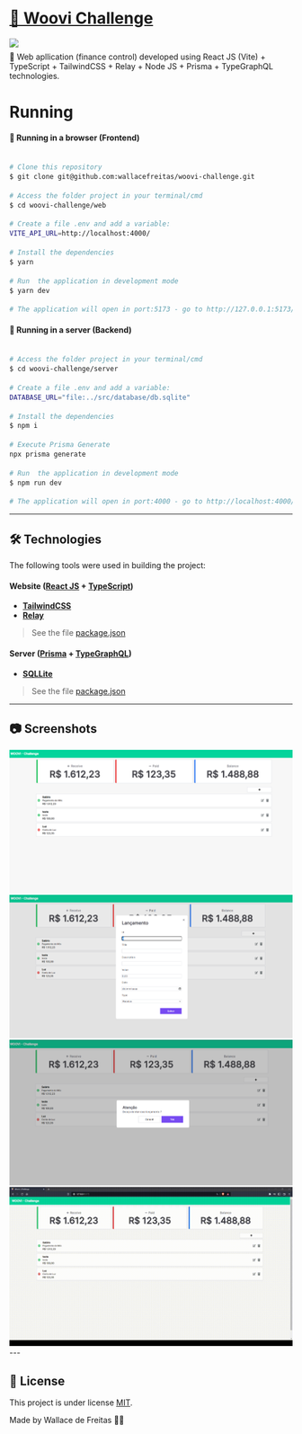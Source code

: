 <h1 align="left">
    <a href="https://pt-br.reactjs.org/">🔗 Woovi Challenge</a> 
</h1>

<img src="https://img.shields.io/badge/license-MIT-green">

<p align="left" style="margin-top:5px">🚀 Web apllication (finance control) developed using React JS (Vite) + TypeScript + TailwindCSS + Relay + Node JS + Prisma + TypeGraphQL technologies.</p> 


Running
=================

#### 🧭 Running in a browser (Frontend)

```bash

# Clone this repository
$ git clone git@github.com:wallacefreitas/woovi-challenge.git

# Access the folder project in your terminal/cmd
$ cd woovi-challenge/web

# Create a file .env and add a variable:
VITE_API_URL=http://localhost:4000/

# Install the dependencies
$ yarn

# Run  the application in development mode
$ yarn dev

# The application will open in port:5173 - go to http://127.0.0.1:5173/

```

#### 🧭 Running in a server (Backend)

```bash

# Access the folder project in your terminal/cmd
$ cd woovi-challenge/server

# Create a file .env and add a variable:
DATABASE_URL="file:../src/database/db.sqlite"

# Install the dependencies
$ npm i

# Execute Prisma Generate
npx prisma generate

# Run  the application in development mode
$ npm run dev

# The application will open in port:4000 - go to http://localhost:4000/

```
---

## 🛠 Technologies

The following tools were used in building the project:

#### **Website**  ([React JS](https://reactjs.org/)  +  [TypeScript](https://www.typescriptlang.org/))

-   **[TailwindCSS](https://tailwindcss.com/docs/guides/create-react-app)**
-   **[Relay](https://relay.dev/)**

> See the file  [package.json](package.json)

#### **Server**  ([Prisma](https://www.prisma.io/)  +  [TypeGraphQL](https://prisma.typegraphql.com/docs/basics/installation/))

-   **[SQLLite](https://www.sqlite.org/index.html)**

> See the file  [package.json](package.json)

---

## 📷 Screenshots
<img src="./web/public/assets/images/screenshots/screenshot1.png" alt="Main screen"/>
<img src="./web/public/assets/images/screenshots/screenshot2.png" alt="Modal Add"/>
<img src="./web/public/assets/images/screenshots/screenshot3.png" alt="Modal Delete"/>
<img src="./web/public/assets/images/screenshots/screenshot.gif" alt="Gif Web Application"/>
---

## 📝 License

This project is under license [MIT](LICENSE.md).

Made by Wallace de Freitas 👋🏽